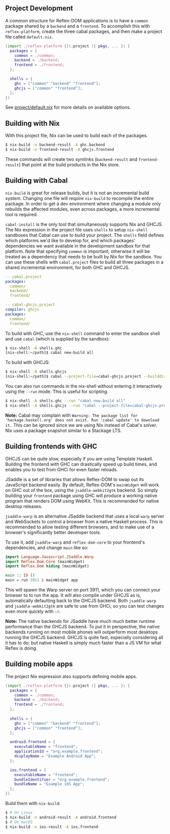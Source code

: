 Project Development
---

A common structure for Reflex-DOM applications is to have a `common`
package shared by a `backend` and a `frontend`. To accomplish this
with `reflex-platform`, create the three cabal packages, and then make
a project file called `default.nix`.

```nix
(import ./reflex-platform {}).project ({ pkgs, ... }: {
  packages = {
    common = ./common;
    backend = ./backend;
    frontend = ./frontend;
  };

  shells = {
    ghc = ["common" "backend" "frontend"];
    ghcjs = ["common" "frontend"];
  };
})
```

See [project/default.nix](../project/default.nix) for more details on
available options.

Building with Nix
---

With this project file, Nix can be used to build each of the packages.

```bash
$ nix-build -o backend-result -A ghc.backend
$ nix-build -o frontend-result -A ghcjs.frontend
```

These commands will create two symlinks (`backend-result` and
`frontend-result`) that point at the build products in the Nix store.

Building with Cabal
---

`nix-build` is great for release builds, but it is not an incremental
build system. Changing one file will require `nix-build` to recompile
the entire package. In order to get a dev environment where changing a
module only rebuilds the affected modules, even across packages, a
more incremental tool is required.

`cabal-install` is the only tool that simultaneously supports Nix and
GHCJS. The Nix expression in the project file uses `shells` to setup
`nix-shell` sandboxes that Cabal can use to build your project. The
`shells` field defines which platforms we'd like to develop for, and
which packages' dependencies we want available in the development
sandbox for that platform. Note that specifying `common` is important;
otherwise it will be treated as a dependency that needs to be built by
Nix for the sandbox. You can use these shells with `cabal.project`
files to build all three packages in a shared incremental environment,
for both GHC and GHCJS.

```yaml
-- cabal.project
packages:
  common/
  backend/
  frontend/
```

```yaml
-- cabal-ghcjs.project
compiler: ghcjs
packages:
  common/
  frontend/
```

To build with GHC, use the `nix-shell` command to enter the sandbox
shell and use `cabal` (which is supplied by the sandbox):

```bash
$ nix-shell -A shells.ghc
[nix-shell:~/path]$ cabal new-build all
```

To build with GHCJS:

```bash
$ nix-shell -A shells.ghcjs
[nix-shell:~/path]$ cabal --project-file=cabal-ghcjs.project --builddir=dist-ghcjs new-build all
```

You can also run commands in the nix-shell without entering it
interactively using the `--run` mode. This is useful for scripting.

```bash
$ nix-shell -A shells.ghc --run "cabal new-build all"
$ nix-shell -A shells.ghcjs --run "cabal --project-file=cabal-ghcjs.project --builddir=dist-ghcjs new-build all"
```

**Note:** Cabal may complain with `Warning: The package list for
'hackage.haskell.org' does not exist. Run 'cabal update' to download
it.` This can be ignored since we are using Nix instead of Cabal's
solver. Nix uses a package snapshot similar to a Stackage LTS.

Building frontends with GHC
---

GHCJS can be quite slow, especially if you are using Template
Haskell. Building the frontend with GHC can drastically speed up build
times, and enables you to test from GHCi for even faster reloads.

JSaddle is a set of libraries that allows Reflex-DOM to swap out its
JavaScript backend easily. By default, Reflex-DOM's `mainWidget` will
work on GHC out of the box, using the `jsaddle-webkit2gtk` backend. So
simply building your `frontend` package using GHC will produce a
working native program that renders DOM using WebKit. This is
recommended for native desktop releases.

`jsaddle-warp` is an alternative JSaddle backend that uses a local
`warp` server and WebSockets to control a browser from a native
Haskell process. This is recommended to allow testing different
browsers, and to make use of a browser's significantly better
developer tools.

To use it, add `jsaddle-warp` and `reflex-dom-core` to your frontend's
dependencies, and change `main` like so:

```haskell
import Language.Javascript.JSaddle.Warp
import Reflex.Dom.Core (mainWidget)
import Reflex.Dom hiding (mainWidget)

main :: IO ()
main = run 3911 $ mainWidget app
```

This will spawn the Warp server on port 3911, which you can connect
your browser to to run the app. It will also compile under GHCJS as
is, automatically defaulting back to the GHCJS backend. Both
`jsaddle-warp` and `jsaddle-webkit2gtk` are safe to use from GHCi, so
you can test changes even more quickly with `:r`.

**Note:** The native backends for JSaddle have much much better
runtime performance than the GHCJS backend. To put it in perspective,
the native backends running on most mobile phones will outperform most
desktops running the GHCJS backend. GHCJS is quite fast, especially
considering all it has to do; but native Haskell is simply much faster
than a JS VM for what Reflex is doing.

Building mobile apps
---

The project Nix expression also supports defining mobile apps.

```nix
(import ./reflex-platform {}).project ({ pkgs, ... }: {
  packages = {
    common = ./common;
    backend = ./backend;
    frontend = ./frontend;
  };
  
  shells = {
    ghc = ["common" "backend" "frontend"];
    ghcjs = ["common" "frontend"];
  };

  android.frontend = {
    executableName = "frontend";
    applicationId = "org.example.frontend";
    displayName = "Example Android App";
  };

  ios.frontend = {
    executableName = "frontend";
    bundleIdentifier = "org.example.frontend";
    bundleName = "Example iOS App";
  };
})
```

Build them with `nix-build`:

```bash
$ # On Linux
$ nix-build -o android-result -A android.frontend
$ # On macOS
$ nix-build -o ios-result -A ios.frontend
```
